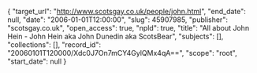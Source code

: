 {
  "target_url": "http://www.scotsgay.co.uk/people/john.html", 
  "end_date": null, 
  "date": "2006-01-01T12:00:00", 
  "slug": 45907985, 
  "publisher": "scotsgay.co.uk", 
  "open_access": true, 
  "npld": true, 
  "title": "All about John Hein - John Hein aka John Dunedin aka ScotsBear", 
  "subjects": [], 
  "collections": [], 
  "record_id": "20060101T120000/Xdc0J7On7mCY4GylQMx4qA==", 
  "scope": "root", 
  "start_date": null
}

